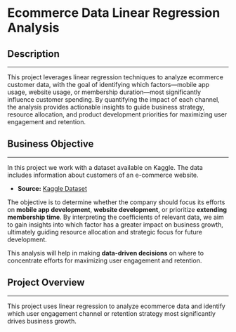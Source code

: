 
# Ecommerce Data Linear Regression Analysis

## Description
---
This project leverages linear regression techniques to analyze ecommerce customer data, with the goal of identifying which factors—mobile app usage, website usage, or membership duration—most significantly influence customer spending. By quantifying the impact of each channel, the analysis provides actionable insights to guide business strategy, resource allocation, and product development priorities for maximizing user engagement and retention.



## Business Objective
---
In this project we work with a dataset available on Kaggle. The data includes information about customers of an e-commerce website.
- **Source:** [Kaggle Dataset](https://www.kaggle.com/datasets/kolawale/focusing-on-mobile-app-or-website)

The objective is to determine whether the company should focus its efforts on **mobile app development**, **website development**, or prioritize **extending membership time**. By interpreting the coefficients of relevant data, we aim to gain insights into which factor has a greater impact on business growth, ultimately guiding resource allocation and strategic focus for future development.

This analysis will help in making **data-driven decisions** on where to concentrate efforts for maximizing user engagement and retention.



## Project Overview
---
This project uses linear regression to analyze ecommerce data and identify which user engagement channel or retention strategy most significantly drives business growth.



